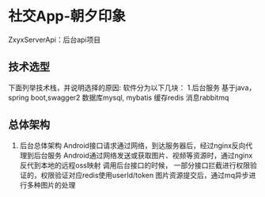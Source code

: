 ﻿# 社交App-朝夕印象

ZxyxServerApi：后台api项目

## 技术选型
下面列举技术栈，并说明选择的原因:
软件分为以下几块：
1.后台服务
基于java，spring boot,swagger2
数据库mysql, mybatis
缓存redis
消息rabbitmq


##  总体架构
1. 后台总体架构
Android接口请求通过网络，到达服务器后，经过nginx反向代理到后台服务
Android通过网络发送或获取图片、视频等资源时，通过nginx反代到本地的远程oss映射
调用后台接口的时候， 一部分接口拦截进行权限验证的，权限验证对应redis使用userId/token
图片资源提交后，通过mq异步进行多种图片的处理